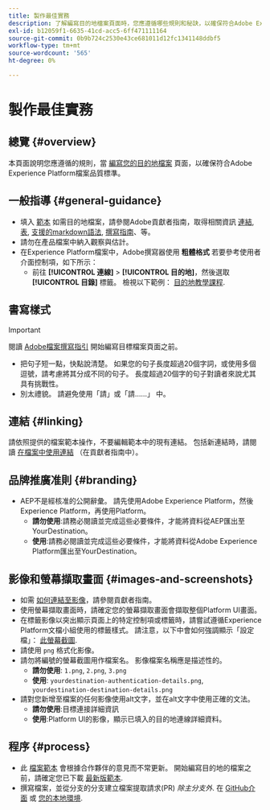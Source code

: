```yaml
---
title: 製作最佳實務
description: 了解編寫目的地檔案頁面時，您應遵循哪些規則和秘訣，以確保符合Adobe Experience Platform檔案品質標準。
exl-id: b12059f1-6635-41cd-acc5-6ff471111164
source-git-commit: 0b9b724c2530e43ce681011d12fc1341148ddbf5
workflow-type: tm+mt
source-wordcount: '565'
ht-degree: 0%

---
```


# 製作最佳實務

## 總覽 {#overview}

本頁面說明您應遵循的規則，當 [編寫您的目的地檔案](./documentation-instructions.md) 頁面，以確保符合Adobe Experience Platform檔案品質標準。

## 一般指導 {#general-guidance}

* 填入 [範本](./self-service-template.md) 如需目的地檔案，請參閱Adobe貢獻者指南，取得相關資訊 [連結](https://experienceleague.adobe.com/docs/contributor/contributor-guide/writing-essentials/linking.html?lang=en), [表](https://experienceleague.adobe.com/docs/contributor/contributor-guide/writing-essentials/markdown.html?lang=en#tables), [支援的markdown語法](https://experienceleague.adobe.com/docs/contributor/contributor-guide/writing-essentials/markdown.html?lang=en), [撰寫指南](https://experienceleague.adobe.com/docs/contributor/contributor-guide/writing-essentials/general-writing-guidance.html?lang=en)、等。
* 請勿在產品檔案中納入觀察與估計。
* 在Experience Platform檔案中，Adobe撰寫器使用 **粗體格式** 若要參考使用者介面控制項，如下所示：
   * 前往 **[!UICONTROL 連線]** > **[!UICONTROL 目的地]**，然後選取 **[!UICONTROL 目錄]** 標籤。 檢視以下範例： [目的地教學課程](https://experienceleague.adobe.com/docs/experience-platform/destinations/ui/activate/activate-batch-profile-destinations.html?lang=en#select-destination).

## 書寫樣式

>[!IMPORTANT]
>
>閱讀 [Adobe檔案撰寫指引](https://experienceleague.adobe.com/docs/contributor/contributor-guide/writing-essentials/general-writing-guidance.html?lang=en) 開始編寫目標檔案頁面之前。

* 把句子短一點，快點說清楚。 如果您的句子長度超過20個字詞，或使用多個逗號，請考慮將其分成不同的句子。 長度超過20個字的句子對讀者來說尤其具有挑戰性。
* 別太禮貌。 請避免使用「請」或「請……」 中。

## 連結 {#linking}

請依照提供的檔案範本操作，不要編輯範本中的現有連結。 包括新連結時，請閱讀 [在檔案中使用連結](https://experienceleague.adobe.com/docs/contributor/contributor-guide/writing-essentials/linking.html?lang=en) （在貢獻者指南中）。

## 品牌推廣准則 {#branding}

* AEP不是經核准的公開辭彙。 請先使用Adobe Experience Platform，然後Experience Platform，再使用Platform。
   * **請勿使用**:請務必閱讀並完成這些必要條件，才能將資料從AEP匯出至YourDestination。
   * **使用**:請務必閱讀並完成這些必要條件，才能將資料從Adobe Experience Platform匯出至YourDestination。

## 影像和螢幕擷取畫面 {#images-and-screenshots}

* 如需 [如何連結至影像](https://experienceleague.adobe.com/docs/contributor/contributor-guide/writing-essentials/markdown.html?lang=en#images)，請參閱貢獻者指南。
* 使用螢幕擷取畫面時，請確定您的螢幕擷取畫面會擷取整個Platform UI畫面。
* 在標籤影像以突出顯示頁面上的特定控制項或標籤時，請嘗試遵循Experience Platform文檔小組使用的標籤樣式。 請注意，以下中會如何強調顯示「設定檔」： [此螢幕截圖](/help/destinations/catalog/cloud-storage/amazon-s3.md#export-type-frequency).
* 請使用 `png` 格式化影像。
* 請勿將編號的螢幕截圖用作檔案名。 影像檔案名稱應是描述性的。
   * **請勿使用**: `1.png`, `2.png`, `3.png`
   * **使用**: `yourdestination-authentication-details.png`, `yourdestination-destination-details.png`
* 請對您新增至檔案的任何影像使用alt文字，並在alt文字中使用正確的文法。
   * **請勿使用**:目標連接詳細資訊
   * **使用**:Platform UI的影像，顯示已填入的目的地連線詳細資料。

## 程序 {#process}

* 此 [檔案範本](./self-service-template.md) 會根據合作夥伴的意見而不常更新。 開始編寫目的地的檔案之前，請確定您已下載 [最新版範本](/help/destinations/destination-sdk/docs-framework/assets/yourdestination-template.zip).
* 撰寫檔案，並從分支的分支建立檔案提取請求(PR) *除主分支外*. 在 [GitHub介面](./use-github-interface-to-create-documentation.md#submit-review) 或 [您的本地環境](./work-in-local-environment.md#submit-review).
